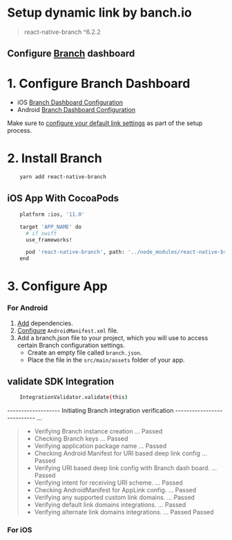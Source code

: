# Setup dynamic link by banch.io

> react-native-branch ^6.2.2

## Configure [Branch](dashboard.branch.io) dashboard

# 1. Configure Branch Dashboard

- iOS [Branch Dashboard Configuration](https://help.branch.io/developers-hub/docs/ios-basic-integration#1-configure-branch-dashboard)
- Android [Branch Dashboard Configuration](https://help.branch.io/developers-hub/docs/android-basic-integration#1-configure-branch-dashboard)

Make sure to [configure your default link settings](https://help.branch.io/using-branch/docs/configure-default-link-behaviors) as part of the setup process.

# 2. Install Branch

```bash
    yarn add react-native-branch
```

## iOS App With CocoaPods

```bash
    platform :ios, '11.0'

    target 'APP_NAME' do
      # if swift
      use_frameworks!

      pod 'react-native-branch', path: '../node_modules/react-native-branch'
    end
```

# 3. Configure App

### For Android

1. [Add](https://help.branch.io/developers-hub/docs/android-basic-integration#3-add-dependencies) dependencies.
2. [Configure](https://help.branch.io/developers-hub/docs/android-basic-integration#3-add-dependencies) `AndroidManifest.xml` file.
3. Add a branch.json file to your project, which you will use to access certain Branch configuration settings.
   - Create an empty file called `branch.json`.
   - Place the file in the `src/main/assets` folder of your app.

## validate SDK Integration

```bash
    IntegrationValidator.validate(this)
```

------------------- Initiating Branch integration verification --------------------------- ...

> - Verifying Branch instance creation ... Passed
> - Checking Branch keys ... Passed
> - Verifying application package name ... Passed
> - Checking Android Manifest for URI based deep link config ... Passed
> - Verifying URI based deep link config with Branch dash board. ... Passed
> - Verifying intent for receiving URI scheme. ... Passed
> - Checking AndroidManifest for AppLink config. ... Passed
> - Verifying any supported custom link domains. ... Passed
> - Verifying default link domains integrations. ... Passed
> - Verifying alternate link domains integrations. ... Passed Passed

### For iOS
